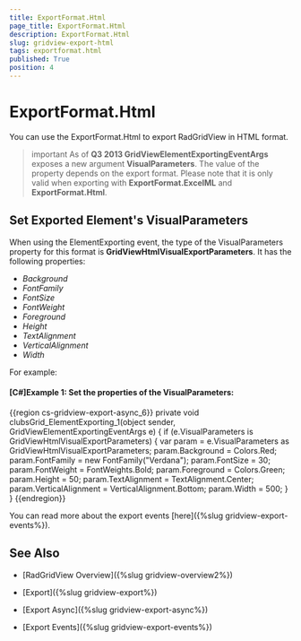 ```yaml
---
title: ExportFormat.Html
page_title: ExportFormat.Html
description: ExportFormat.Html
slug: gridview-export-html
tags: exportformat.html
published: True
position: 4
---
```


# ExportFormat.Html

You can use the ExportFormat.Html to export RadGridView in HTML format.


>important As of __Q3 2013 GridViewElementExportingEventArgs__ exposes a new argument __VisualParameters__. The value of the property depends on the export format. Please note that it is only valid when exporting with __ExportFormat.ExcelML__ and __ExportFormat.Html__.
        
## Set Exported Element's VisualParameters 

When using the ElementExporting event, the type of the VisualParameters property for this format is __GridViewHtmlVisualExportParameters__. It has the following properties:
        
* *Background*
* *FontFamily*
* *FontSize*
* *FontWeight* 
* *Foreground*
* *Height*
* *TextAlignment*
* *VerticalAlignment*
* *Width*

For example:
        

#### __[C#]Example 1: Set the properties of the VisualParameters:__

{{region cs-gridview-export-async_6}}
	private void clubsGrid_ElementExporting_1(object sender, GridViewElementExportingEventArgs e)
	{
	    if (e.VisualParameters is GridViewHtmlVisualExportParameters)
	    {
	        var param = e.VisualParameters as GridViewHtmlVisualExportParameters;
	        param.Background = Colors.Red;
	        param.FontFamily = new FontFamily("Verdana");
	        param.FontSize = 30;
	        param.FontWeight = FontWeights.Bold;
	        param.Foreground = Colors.Green;
	        param.Height = 50;
	        param.TextAlignment = TextAlignment.Center;
	        param.VerticalAlignment = VerticalAlignment.Bottom;
	        param.Width = 500;
	    }
	}
{{endregion}}

You can read more about the export events [here]({%slug gridview-export-events%}).

## See Also

 * [RadGridView Overview]({%slug gridview-overview2%})

 * [Export]({%slug gridview-export%})

 * [Export Async]({%slug gridview-export-async%})

 * [Export Events]({%slug gridview-export-events%})
